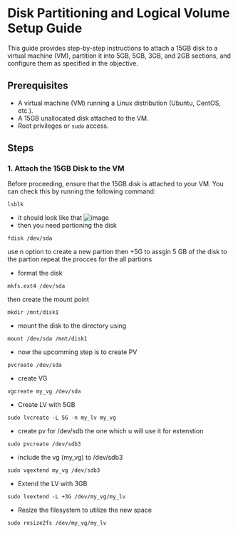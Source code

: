 # Disk Partitioning and Logical Volume Setup Guide

This guide provides step-by-step instructions to attach a 15GB disk to a virtual machine (VM), partition it into 5GB, 5GB, 3GB, and 2GB sections, and configure them as specified in the objective.

## Prerequisites

- A virtual machine (VM) running a Linux distribution (Ubuntu, CentOS, etc.).
- A 15GB unallocated disk attached to the VM.
- Root privileges or `sudo` access.

## Steps

### 1. Attach the 15GB Disk to the VM
Before proceeding, ensure that the 15GB disk is attached to your VM. You can check this by running the following command:
```
lsblk
```
- it should look like that 
![image](https://github.com/user-attachments/assets/10d62e28-86fb-4d5a-a459-9a7940f288a5)
- then you need partioning the disk
```
fdisk /dev/sda
```
use n option to create a new partion then +5G to assgin 5 GB of the disk to the partion repeat the procces for the all partions 

- format the disk 
```
mkfs.ext4 /dev/sda
```
then create the mount point 
```
mkdir /mnt/disk1
```
- mount the disk to the directory using
```
mount /dev/sda /mnt/disk1
```
- now the upcomming step is to create PV
```
pvcreate /dev/sda
```
- create VG
```
vgcreate my_vg /dev/sda
```
- Create LV with 5GB 
```
sudo lvcreate -L 5G -n my_lv my_vg

```
- create pv for /dev/sdb the one which u will use it for extenstion
```
sudo pvcreate /dev/sdb3
```
- include the vg (my_vg) to /dev/sdb3
```
sudo vgextend my_vg /dev/sdb3
```
- Extend the LV with 3GB
```
sudo lvextend -L +3G /dev/my_vg/my_lv
```
- Resize the filesystem to utilize the new space
```
sudo resize2fs /dev/my_vg/my_lv
```
 
